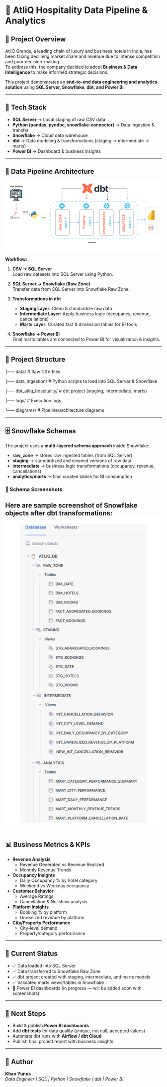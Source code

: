 # 🏨 AtliQ Hospitality Data Pipeline & Analytics

## 📌 Project Overview
AtliQ Grands, a leading chain of luxury and business hotels in India, has been facing declining market share and revenue due to intense competition and poor decision-making.  
To address this, the company decided to adopt **Business & Data Intelligence** to make informed strategic decisions.  

This project demonstrates an **end-to-end data engineering and analytics solution** using **SQL Server, Snowflake, dbt, and Power BI**.

---

## 🚀 Tech Stack
- **SQL Server** → Local staging of raw CSV data  
- **Python (pandas, pyodbc, snowflake-connector)** → Data ingestion & transfer  
- **Snowflake** → Cloud data warehouse  
- **dbt** → Data modeling & transformations (staging → intermediate → marts)  
- **Power BI** → Dashboard & business insights  

---

## 🔄 Data Pipeline Architecture
![Pipeline Architecture](https://github.com/YunusKhan13/AtliQ-Hospitality-Data-Engineering-Analytics-Pipeline/blob/main/diagrams/Pipeline%20Architecture.gif)

**Workflow:**
1. **CSV → SQL Server**  
   Load raw datasets into SQL Server using Python.  

2. **SQL Server → Snowflake (Raw Zone)**  
   Transfer data from SQL Server into Snowflake Raw Zone.  

3. **Transformations in dbt**  
   - **Staging Layer:** Clean & standardize raw data  
   - **Intermediate Layer:** Apply business logic (occupancy, revenue, cancellations)  
   - **Marts Layer:** Curated fact & dimension tables for BI tools  

4. **Snowflake → Power BI**  
   Final marts tables are connected to Power BI for visualization & insights.  

---

## 📂 Project Structure

├── data/                     # Raw CSV files

├── data_ingestion/            # Python scripts to load into SQL Server & Snowflake

├── dbt_atliq_hospitality/     # dbt project (staging, intermediate, marts)

├── logs/                      # Execution logs

└── diagrams/                  # Pipeline/architecture diagrams 


---

## 🗄️ Snowflake Schemas
The project uses a **multi-layered schema approach** inside Snowflake:

- **raw_zone** → stores raw ingested tables (from SQL Server)  
- **staging** → standardized and cleaned versions of raw data  
- **intermediate** → business logic transformations (occupancy, revenue, cancellations)  
- **analytics/marts** → final curated tables for BI consumption  

### 🔹 Schema Screenshots
Here are sample screenshot of Snowflake objects after dbt transformations:
![Snowflake Schema's](https://github.com/YunusKhan13/AtliQ-Hospitality-Data-Engineering-Analytics-Pipeline/blob/main/diagrams/Snowflake%20Schemas.png)
---

## 📊 Business Metrics & KPIs
- **Revenue Analysis**  
  - Revenue Generated vs Revenue Realized  
  - Monthly Revenue Trends  
- **Occupancy Insights**  
  - Daily Occupancy % by hotel category  
  - Weekend vs Weekday occupancy  
- **Customer Behavior**  
  - Average Ratings  
  - Cancellation & No-show analysis  
- **Platform Insights**  
  - Booking % by platform  
  - Unrealized revenue by platform  
- **City/Property Performance**  
  - City-level demand  
  - Property/category performance  

---

## 📅 Current Status
- ✅ Data loaded into SQL Server  
- ✅ Data transferred to Snowflake Raw Zone  
- ✅ dbt project created with staging, intermediate, and marts models  
- ✅ Validated marts views/tables in Snowflake  
- 🔄 Power BI dashboards (in progress — will be added soon with screenshots)  

---

## 📅 Next Steps
- Build & publish **Power BI dashboards**  
- Add **dbt tests** for data quality (unique, not null, accepted values)  
- Automate dbt runs with **Airflow / dbt Cloud**  
- Publish final project report with business insights  

---

## 👤 Author
**Khan Yunus**  
_Data Engineer | SQL | Python | Snowflake | dbt | Power BI_  


